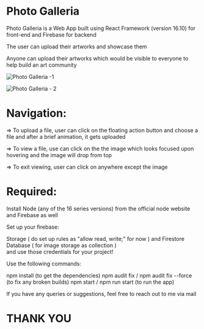 # Photo Galleria

Photo Galleria is a Web App built using React Framework (version 16.10) for front-end and Firebase for backend

The user can upload their artworks and showcase them

Anyone can upload their artworks which would be visible to everyone to help build an art community 

![Photo Galleria -1](https://github.com/GV-Shriya/Photo-Galleria/assets/99253243/497f1425-7a55-4d9a-a60c-c1d60da0c129)

![Photo Galleria - 2](https://github.com/GV-Shriya/Photo-Galleria/assets/99253243/31dc7423-1159-4fad-927d-2d8d55637ff3)

# Navigation:

=> To upload a file, user can click on the floating action button and choose a file and after a brief animation, it gets uploaded

=> To view a file, use can click on the the image which looks focused upon hovering and the image will drop from top

=> To exit viewing, user can click on anywhere except the image


# Required:

Install Node (any of the 16 series versions) from the official node website and Firebase as well

Set up your firebase: 

Storage ( do set up rules as "allow read, write;" for now ) and Firestore Database ( for image storage as collection )  
and use those credentials for your project!

Use the following commands:

npm install (to get the dependencies)
npm audit fix / npm audit fix --force (to fix any broken builds)
npm start / npm run start (to run the app)

If you have any queries or suggestions, feel free to reach out to me via mail
# THANK YOU
